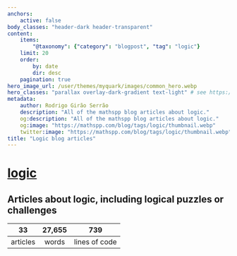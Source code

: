 ```yaml
---
anchors:
    active: false
body_classes: "header-dark header-transparent"
content:
    items:
        "@taxonomy": {"category": "blogpost", "tag": "logic"}
    limit: 20
    order:
        by: date
        dir: desc
    pagination: true
hero_image_url: /user/themes/myquark/images/common_hero.webp
hero_classes: "parallax overlay-dark-gradient text-light" # see https://demo.getgrav.org/blog-skeleton/blog/hero-classes
metadata:
    author: Rodrigo Girão Serrão
    description: "All of the mathspp blog articles about logic."
    og:description: "All of the mathspp blog articles about logic."
    og:image: "https://mathspp.com/blog/tags/logic/thumbnail.webp"
    twitter:image: "https://mathspp.com/blog/tags/logic/thumbnail.webp"
title: "Logic blog articles"
---
```


# <a href="/blog/tags/logic" class="label label-primary tag-title">logic</a>


## Articles about logic, including logical puzzles or challenges



<table class="stats-table">
    <thead>
        <tr>
            <th style="text-align: center;">33</th>
            <th style="text-align: center;">27,655</th>
            <th style="text-align: center;">739</th>
        </tr>
    </thead>
    <tbody>
        <tr>
            <td style="text-align: center;">articles</td>
            <td style="text-align: center;">words</td>
            <td style="text-align: center;">lines of code</td>
        </tr>
    </tbody>
</table>